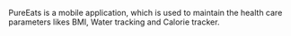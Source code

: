 PureEats is a mobile application, which is used to maintain the health care parameters likes BMI, Water tracking and Calorie tracker.
